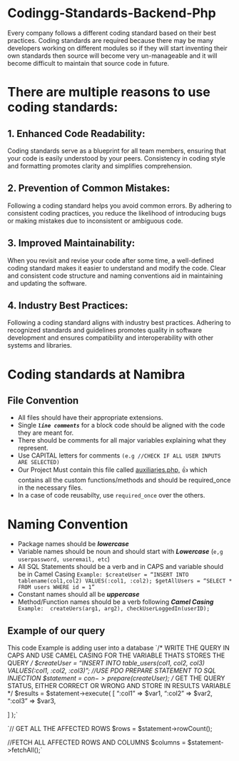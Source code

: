 # Codingg-Standards-Backend-Php
Every company follows a different coding standard based on their best practices. Coding standards are required because there may be many developers working on different modules so if they will start inventing their own standards then source will become very un-manageable and it will become difficult to maintain that source code in future.

# There are multiple reasons to use coding standards:

## 1. Enhanced Code Readability: 
Coding standards serve as a blueprint for all team members, ensuring that your code is easily understood by your peers. Consistency in coding style and formatting promotes clarity and simplifies comprehension.

## 2. Prevention of Common Mistakes: 
Following a coding standard helps you avoid common errors. By adhering to consistent coding practices, you reduce the likelihood of introducing bugs or making mistakes due to inconsistent or ambiguous code.

## 3. Improved Maintainability: 
When you revisit and revise your code after some time, a well-defined coding standard makes it easier to understand and modify the code. Clear and consistent code structure and naming conventions aid in maintaining and updating the software.

## 4. Industry Best Practices: 
Following a coding standard aligns with industry best practices. Adhering to recognized standards and guidelines promotes quality in software development and ensures compatibility and interoperability with other systems and libraries.

# Coding standards at Namibra
## File Convention
  + All files should have their appropriate extensions.
  + Single  ***`line comments`*** for a block code should be aligned with the code they are meant for. 
  + There should be comments for all major variables explaining what they represent.
  + Use CAPITAL letters for comments ``(e.g //CHECK IF ALL USER INPUTS ARE SELECTED)``
  + Our Project Must contain this file called [auxiliaries.php,](https://github.com/Namibra-Devs/AuxilliariesPHP.git) :+1: which contains all the custom functions/methods and should be required_once in the necessary files.
  + In a case of code reusabilty, use `required_once` over the others.

# Naming Convention
  + Package names should be ***lowercase***
  + Variable names should be noun and should start with ***Lowercase*** (`e,g userpassword, useremail, etc`)
  + All SQL Statements should be a verb and in CAPS and variable should be in Camel Casing
    `Example: $createUser = “INSERT INTO tablename(col1,col2) VALUES(:col1, :col2);
    $getAllUsers = “SELECT * FROM users WHERE id = 1”`
  + Constant names should all be ***uppercase***
  + Method/Function names should be a verb following ***Camel Casing*** 
   ` Example:  createUers(arg1, arg2), checkUserLoggedIn(userID);`

## Example of our query
This code Example is adding user into a database
`/* WRITE THE QUERY IN CAPS AND USE CAMEL CASING FOR THE VARIABLE THATS STORES THE QUERY */
$createUser = “INSERT INTO table_users(col1, col2, col3) VALUES(:col1, :col2, :col3)”;
//USE PDO PREPARE STATEMENT TO SQL INJECTION
$statement = $con->prepare($createUser);
/* GET THE QUERY STATUS, EITHER CORRECT OR WRONG AND STORE IN RESULTS VARIABLE */
$results = $statement->execute(
[
	“:col1” => $var1,
	“:col2” => $var2,
	“:col3” => $var3,


]
);`

`// GET ALL THE AFFECTED ROWS 
$rows = $statement->rowCount();

//FETCH ALL AFFECTED ROWS AND COLUMNS
$columns = $statement->fetchAll();`
